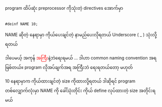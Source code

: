 
program ထိပ်ဆုံး preprocessor ကိုသုံးတဲ့ directives အောက်မှာ

```

#deinf NAME 10;

```

NAME ဆိုတဲ့ နေရာမှာ ကိုယ်ပေးချင်တဲ့ နာမည်ပေးလိုရတယ်
Underscore ( _ ) သုံးလို့ရတယ်

ဒါပေမယ့် အကုန် <span style=" color: red; ">အကြီး</span>နဲ့ဘဲရေးရမယ် ... ဒါဟာ common naming convention အရ ဖြစ်တယ်။ program လိုအပ်ချက်အရ အကြီးဘဲ ရေးရတယ်တော့ မဟုတ်

10 နေရာမှာက ကိုယ်ထားချင်တဲ့ size ကိုထားလို့ရတယ်
ဒါဆိုရင် program တစ်လျှောက်လုံးမှာ NAME ကို ခေါ်သုံးတိုင်း ကိုယ် define လုပ်ထားတဲ့ size အတိုင်းရမယ် 